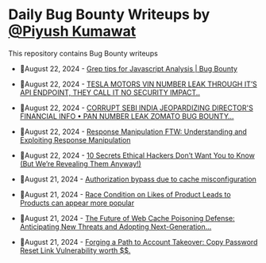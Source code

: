 # Daily Bug Bounty Writeups by [@Piyush Kumawat](https://twitter.com/piyush_supiy) 
This repository contains Bug Bounty writeups

<!-- BLOG-POST-LIST:START -->
 - 💯August 22, 2024 - [Grep tips for Javascript Analysis | Bug Bounty](https://0xmaruf.medium.com/grep-tips-for-javascript-analysis-bug-bounty-7dce88266121?source=rss------bug_bounty-5) 

 - 💯August 22, 2024 - [TESLA MOTORS VIN NUMBER LEAK THROUGH IT’S API ENDPOINT, THEY CALL IT NO SECURITY IMPACT..](https://medium.com/@krivadna_87390/tesla-motors-vin-number-leak-through-its-api-endpoint-they-call-it-no-security-impact-bb30fb5f1314?source=rss------bug_bounty-5) 

 - 💯August 22, 2024 - [CORRUPT SEBI INDIA JEOPARDIZING DIRECTOR&#39;S FINANCIAL INFO • PAN NUMBER LEAK ZOMATO BUG BOUNTY…](https://medium.com/@krivadna_87390/corrupt-sebi-india-jeopardizing-directoes-financial-info-zomato-bug-bounty-hackerone-fraud-f27145ccfad8?source=rss------bug_bounty-5) 

 - 💯August 22, 2024 - [Response Manipulation FTW: Understanding and Exploiting Response Manipulation](https://medium.com/@security.tecno/response-manipulation-ftw-understanding-and-exploiting-response-manipulation-6ad2d81f2eb4?source=rss------bug_bounty-5) 

 - 💯August 22, 2024 - [10 Secrets Ethical Hackers Don’t Want You to Know &lpar;But We’re Revealing Them Anyway!&rpar;](https://medium.com/@paritoshblogs/10-secrets-ethical-hackers-dont-want-you-to-know-but-we-re-revealing-them-anyway-094ca920c3d8?source=rss------bug_bounty-5) 

 - 💯August 21, 2024 - [Authorization bypass due to cache misconfiguration](https://medium.com/@bilalresearcher/authorization-bypass-due-to-cache-misconfiguration-7407aa1c6374?source=rss------bug_bounty-5) 

 - 💯August 21, 2024 - [Race Condition on Likes of Product Leads to Products can appear more popular](https://medium.com/@omdubey170/race-condition-on-likes-of-product-leads-to-products-can-appear-more-popular-a39038d16203?source=rss------bug_bounty-5) 

 - 💯August 21, 2024 - [The Future of Web Cache Poisoning Defense: Anticipating New Threats and Adopting Next-Generation…](https://cyberw1ng.medium.com/the-future-of-web-cache-poisoning-defense-anticipating-new-threats-and-adopting-next-generation-56a62d115bcd?source=rss------bug_bounty-5) 

 - 💯August 21, 2024 - [Forging a Path to Account Takeover: Copy Password Reset Link Vulnerability worth $$.](https://medium.com/@bilalresearcher/forging-a-path-to-account-takeover-copy-password-reset-link-vulnerability-worth-3135c3df60d6?source=rss------bug_bounty-5) 
<!-- BLOG-POST-LIST:END -->

